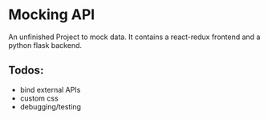 # Mocking API

An unfinished Project to mock data.
It contains a react-redux frontend and a python flask backend.

## Todos:
- bind external APIs
- custom css
- debugging/testing
